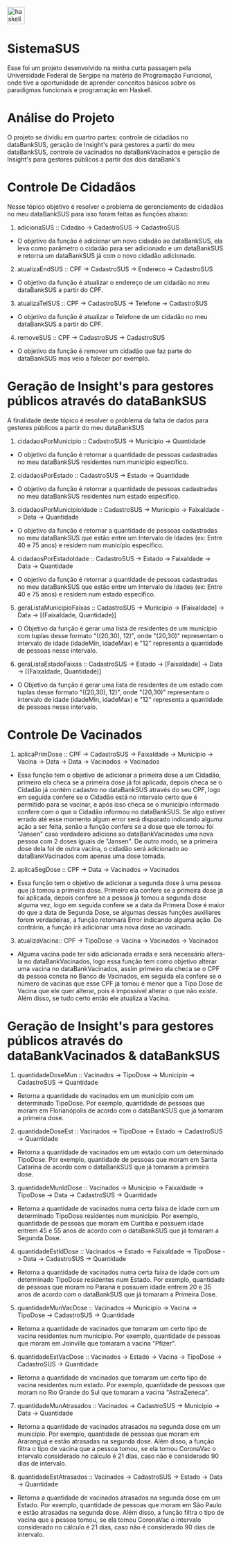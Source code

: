 <a href="https://www.haskell.org/" target="_blank"> <img src="https://upload.wikimedia.org/wikipedia/commons/1/1c/Haskell-Logo.svg" alt="haskell" width="40" height="40"/> </a>
# SistemaSUS
Esse foi um projeto desenvolvido na minha curta passagem pela Universidade Federal de Sergipe na matéria de Programação Funcional, onde tive a oportunidade de aprender conceitos básicos sobre os paradigmas funcionais e programação em Haskell.

# Análise do Projeto
O projeto se dividiu em quartro partes: controle de cidadãos no dataBankSUS, geração de Insight's para gestores a partir do meu dataBankSUS, controle de vacinados no dataBankVacinados e geração de Insight's para gestores públicos a partir dos dois dataBank's

# Controle De Cidadãos
Nesse tópico objetivo é resolver o problema de gerenciamento de cidadãos no meu dataBankSUS para isso foram feitas as funções abaixo:
1) adicionaSUS :: Cidadao -> CadastroSUS -> CadastroSUS
- O objetivo da função é adicionar um novo cidadão ao dataBankSUS, ela leva como parâmetro o cidadão para ser adicionado e um dataBankSUS e retorna um dataBankSUS já com o novo cidadão adicionado.
2) atualizaEndSUS :: CPF -> CadastroSUS -> Endereco -> CadastroSUS
- O objetivo da função é atualizar o endereço de um cidadão no meu dataBankSUS a partir do CPF.
3) atualizaTelSUS :: CPF  -> CadastroSUS -> Telefone -> CadastroSUS
- O objetivo da função é atualizar o Telefone de um cidadão no meu dataBankSUS a partir do CPF.
4) removeSUS :: CPF -> CadastroSUS -> CadastroSUS
- O objetivo da função é remover um cidadão que faz parte do dataBankSUS mas veio a falecer por exemplo.

# Geração de Insight's para gestores públicos através do dataBankSUS
A finalidade deste tópico é resolver o problema da falta de dados para gestores públicos a partir do meu dataBankSUS
1) cidadaosPorMunicipio :: CadastroSUS -> Municipio -> Quantidade
- O objetivo da função é retornar a quantidade de pessoas cadastradas no meu dataBankSUS residentes num município específico.
2) cidadaosPorEstado :: CadastroSUS -> Estado -> Quantidade
- O objetivo da função é retornar a quantidade de pessoas cadastradas no meu dataBankSUS residentes num estado específico.
3) cidadaosPorMunicipioIdade :: CadastroSUS -> Municipio -> FaixaIdade -> Data -> Quantidade
- O objetivo da função é retornar a quantidade de pessoas cadastradas no meu dataBankSUS que estão entre um Intervalo de Idades (ex: Entre 40 e 75 anos) e residem num município específico.
4) cidadaosPorEstadoIdade :: CadastroSUS -> Estado -> FaixaIdade -> Data -> Quantidade
- O objetivo da função é retornar a quantidade de pessoas cadastradas no meu dataBankSUS que estão entre um Intervalo de Idades (ex: Entre 40 e 75 anos) e residem num estado específico.
5) geraListaMunicipioFaixas :: CadastroSUS -> Municipio -> [FaixaIdade] -> Data -> [(FaixaIdade, Quantidade)]
- O Objetivo da função é gerar uma lista de residentes de um município com tuplas desse formato "((20,30), 12)", onde "(20,30)" representam o intervalo de idade (idadeMin, idadeMax) e "12" representa a quantidade de pessoas nesse intervalo.
6) geraListaEstadoFaixas :: CadastroSUS -> Estado -> [FaixaIdade] -> Data -> [(FaixaIdade, Quantidade)]
- O Objetivo da função é gerar uma lista de residentes de um estado com tuplas desse formato "((20,30), 12)", onde "(20,30)" representam o intervalo de idade (idadeMin, idadeMax) e "12" representa a quantidade de pessoas nesse intervalo.

# Controle De Vacinados
1) aplicaPrimDose :: CPF -> CadastroSUS -> FaixaIdade -> Municipio -> Vacina -> Data -> Data -> Vacinados -> Vacinados
- Essa função tem o objetivo de adicionar a primeira dose a um Cidadão, primeiro ela checa se a primeira dose já foi aplicada, depois checa se o Cidadão já contém cadastro no dataBankSUS através do seu CPF, logo em seguida confere se o Cidadão está no intervalo certo que é permitido para se vacinar, e após isso checa se o município informado confere com o que o Cidadão informou no dataBankSUS. Se algo estiver errado até esse momento algum error será disparado indicando alguma ação a ser feita, senão a função confere se a dose que ele tomou foi "Jansen" caso verdadeiro adiciona ao dataBankVacinados uma nova pessoa com 2 doses iguais de "Jansen". De outro modo, se a primeira dose dela foi de outra vacina, o cidadão será adicionado ao dataBankVacinados com apenas uma dose tomada. 
2) aplicaSegDose :: CPF -> Data -> Vacinados -> Vacinados
- Essa função tem o objetivo de adicionar a segunda dose à uma pessoa que já tomou a primeira dose. Primeiro ela confere se a primeira dose já foi aplicada, depois confere se a pessoa já tomou a segunda dose alguma vez, logo em seguida confere se a data da Primera Dose é maior do que a data de Segunda Dose, se algumas dessas funções auxiliares forem verdadeiras, a função retornará Error indicando alguma ação. Do contrário, a função irá adicionar uma nova dose ao vacinado.
3) atualizaVacina:: CPF -> TipoDose -> Vacina -> Vacinados -> Vacinados
- Alguma vacina pode ter sido adicionada errada e será necessário altera-la no dataBankVacinados, logo essa função tem como objetivo alterar uma vacina no dataBankVacinados, assim primeiro ela checa se o CPF da pessoa consta no Banco de Vacinados, em seguida ela confere se o número de vacinas que esse CPF já tomou é menor que a Tipo Dose de Vacina que ele quer alterar, pois é impossível alterar o que não existe. Além disso, se tudo certo então ele atualiza a Vacina.

# Geração de Insight's para gestores públicos através do dataBankVacinados & dataBankSUS
1) quantidadeDoseMun :: Vacinados -> TipoDose -> Municipio -> CadastroSUS -> Quantidade
- Retorna a quantidade de vacinados em um município com um determinado TipoDose. Por exemplo, quantidade de pessoas que moram em Florianópolis de acordo com o dataBankSUS que já tomaram a primeira dose.
2) quantidadeDoseEst :: Vacinados -> TipoDose -> Estado -> CadastroSUS -> Quantidade
- Retorna a quantidade de vacinados em um estado com um determinado TipoDose. Por exemplo, quantidade de pessoas que moram em Santa Catarina de acordo com o dataBankSUS que já tomaram a primeira dose.
3) quantidadeMunIdDose :: Vacinados -> Municipio -> FaixaIdade -> TipoDose -> Data -> CadastroSUS -> Quantidade
- Retorna a quantidade de vacinados numa certa faixa de idade com um determinado TipoDose residentes num município. Por exemplo, quantidade de pessoas que moram em Curitiba e possuem idade entrem 45 e 55 anos de acordo com o dataBankSUS que já tomaram a Segunda Dose.
4) quantidadeEstIdDose :: Vacinados -> Estado -> FaixaIdade -> TipoDose -> Data -> CadastroSUS -> Quantidade
- Retorna a quantidade de vacinados numa certa faixa de idade com um determinado TipoDose residentes num Estado. Por exemplo, quantidade de pessoas que moram no Paraná e possuem idade entrem 20 e 35 anos de acordo com o dataBankSUS que já tomaram a Primeira Dose.
5) quantidadeMunVacDose :: Vacinados -> Municipio -> Vacina -> TipoDose -> CadastroSUS -> Quantidade
- Retorna a quantidade de vacinados que tomaram um certo tipo de vacina residentes num município. Por exemplo, quantidade de pessoas que moram em Joinville que tomaram a vacina "Pfizer".
6) quantidadeEstVacDose :: Vacinados -> Estado -> Vacina -> TipoDose -> CadastroSUS -> Quantidade
- Retorna a quantidade de vacinados que tomaram um certo tipo de vacina residentes num estado. Por exemplo, quantidade de pessoas que moram no Rio Grande do Sul que tomaram a vacina "AstraZeneca".
7) quantidadeMunAtrasados :: Vacinados -> CadastroSUS -> Municipio -> Data -> Quantidade
- Retorna a quantidade de vacinados atrasados na segunda dose em um município. Por exemplo, quantidade de pessoas que moram em Araranguá e estão atrasadas na segunda dose. Além disso, a função filtra o tipo de vacina que a pessoa tomou, se ela tomou CoronaVac o intervalo considerado no cálculo é 21 dias, caso não é considerado 90 dias de intervalo.
8) quantidadeEstAtrasados :: Vacinados -> CadastroSUS -> Estado -> Data -> Quantidade
- Retorna a quantidade de vacinados atrasados na segunda dose em um Estado. Por exemplo, quantidade de pessoas que moram em São Paulo e estão atrasadas na segunda dose. Além disso, a função filtra o tipo de vacina que a pessoa tomou, se ela tomou CoronaVac o intervalo considerado no cálculo é 21 dias, caso não é considerado 90 dias de intervalo.
